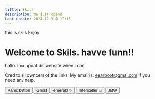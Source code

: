 ```yaml
---
tittle: Skils
description: We just opend
Last update: 2024-12-3 @ 12:15
---
```

this is skils
Enjoy


# Welcome to Skils. havve funn!!



hallo. Ima updat dis website when i can.



Cred to all owncers of the links. My email is: eearboot@gmai.com if you need any help.


<a href="https://www.google.com/">
  <button type="button" class="btn btn-outline-primary">Panic button</button>
</a>
<a href="https://red.masplenedigitalworld.com">
  <button type="button" class="btn btn-outline-primary">Ghost</button>
</a>

<a href="https://eflb.is-cool.dev">
  <button type="button" class="btn btn-outline-primary">emerald ✨</button>
</a>

<a href="https://info.electrodata.com.ar/">
  <button type="button" class="btn btn-outline-primary">Intersteller 🌙</button>
</a>

<a href="https://math-work-version-6.web.app">
  <button type="button" class="btn btn-outline-primary">JMW</button>
</a>
